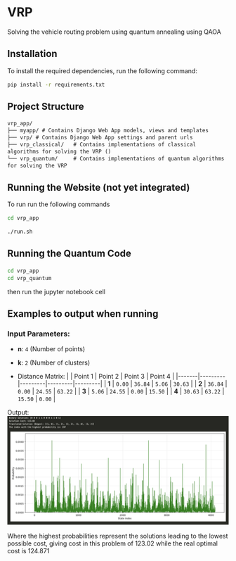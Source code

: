 # VRP
Solving the vehicle routing problem using quantum annealing using QAOA

## Installation

To install the required dependencies, run the following command:

```bash
pip install -r requirements.txt
```

## Project Structure

```
vrp_app/
├── myapp/ # Contains Django Web App models, views and templates
├── vrp/ # Contains Django Web App settings and parent urls
├── vrp_classical/   # Contains implementations of classical algorithms for solving the VRP ()
└── vrp_quantum/     # Contains implementations of quantum algorithms for solving the VRP
```

## Running the Website (not yet integrated)

To run run the following commands

```bash
cd vrp_app
```

```bash
./run.sh
```

## Running the Quantum Code

```bash
cd vrp_app
cd vrp_quantum
```
then run the jupyter notebook cell


## Examples to output when running


### Input Parameters:
- **n**: `4` (Number of points)
- **k**: `2` (Number of clusters)

- Distance Matrix:
|       | Point 1 | Point 2 | Point 3 | Point 4 |
|-------|---------|---------|---------|---------|
| **1** | `0.00`  | `36.84` | `5.06`  | `30.63` |
| **2** | `36.84` | `0.00`  | `24.55` | `63.22` |
| **3** | `5.06`  | `24.55` | `0.00`  | `15.50` |
| **4** | `30.63` | `63.22` | `15.50` | `0.00`  |


Output:
![Output](expected_solution.png)

Where the highest probabilities represent the solutions leading to the lowest possible cost, giving cost in this problem of 123.02 while the real optimal cost is 124.871
